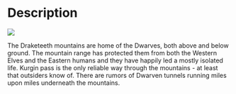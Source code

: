 # Description
![](https://s3.amazonaws.com/files.d20.io/images/265942763/zfD76HXGqjVJ4fe0hJhgvg/med.png?1642632657)

The Draketeeth mountains are home of the Dwarves, both above and below ground. The mountain range has protected them from both the Western Elves and the Eastern humans and they have happily led a mostly isolated life. Kurgin pass is the only reliable way through the mountains - at least that outsiders know of. There are rumors of Dwarven tunnels running miles upon miles underneath the mountains.
